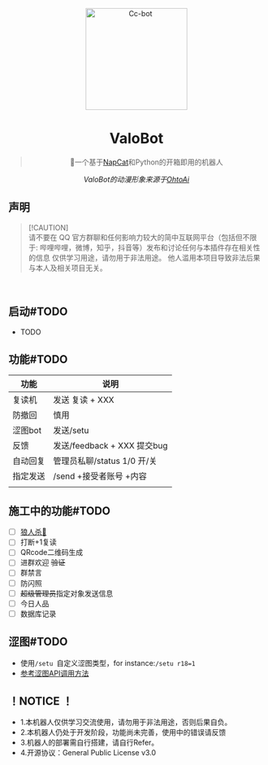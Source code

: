 <p align="center">
  <a href="https://www.pixiv.net/artworks/93066887">
    <img src="https://raw.githubusercontent.com/BlingCc233/go-cqhttp-ccbot/main/OtoAi.png" width="200" height="200" alt="Cc-bot">
  </a>
</p>

<div align="center">
  
# ValoBot
> 🤖一个基于<a href="https://github.com/NapNeko/NapCatQQ">NapCat</a>和Python的开箱即用的机器人

<p align="center">
<!--
  <a href="https://github.com/BlingCc233/go-cqhttp-ccbot/releases">
    <img src="https://img.shields.io/github/v/release/BlingCc233/go-cqhttp-ccbot?color=blueviolet&include_prereleases&style=for-the-badge" alt="release">
  </a>
-->
</p>
  
_ValoBot的动漫形象来源于[OhtoAi](https://wonder-egg-priority.com/character/ai/)_

</div>

## 声明

> [!CAUTION]\
> 请不要在 QQ 官方群聊和任何影响力较大的简中互联网平台（包括但不限于: 哔哩哔哩，微博，知乎，抖音等）发布和讨论任何与本插件存在相关性的信息
> 仅供学习用途，请勿用于非法用途。
> 他人滥用本项目导致非法后果与本人及相关项目无关。

  <br/>
  

## 启动#TODO

- TODO

## 功能#TODO

| 功能        | 说明                      |
| ---------- |-------------------------|
| 复读机      | 发送 复读 + XXX             |
| 防撤回      | 慎用                      |
| 涩图bot     | 发送/setu                 |
| 反馈        | 发送/feedback + XXX 提交bug |
| 自动回复     | 管理员私聊/status 1/0 开/关    |
| 指定发送     | /send +接受者账号 +内容        |
|      |                         |

## 施工中的功能#TODO
- [ ] [狼人杀🐺](https://github.com/HUZHU-TEAM/Wolf-game "狼人杀")
- [ ] 打断+1复读
- [ ] QRcode二维码生成
- [ ] 进群欢迎 ~~验证~~
- [ ] 群禁言
- [ ] 防闪照
- [ ] ~~超级管理员~~指定对象发送信息
- [ ] 今日人品
- [ ] 数据库记录

## 涩图#TODO
- 使用`/setu `自定义涩图类型，for instance:`/setu r18=1`
- <a href="https://api.lolicon.app/#/">参考涩图API调用方法</a>

## ！NOTICE ！
- 1.本机器人仅供学习交流使用，请勿用于非法用途，否则后果自负。
- 2.本机器人仍处于开发阶段，功能尚未完善，使用中的错误请反馈
- 3.机器人的部署需自行搭建，请自行Refer。
- 4.开源协议：General Public License v3.0
